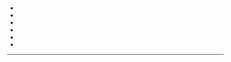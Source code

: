 *             
*             
*             
*             
*             
*             
* * * * * * * 
